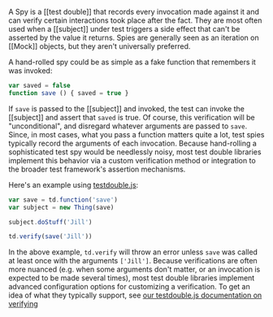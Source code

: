 A Spy is a [[test double]] that records every invocation made against it and can verify certain interactions took place after the fact. They are most often used when a [[subject]] under test triggers a side effect that can't be asserted by the value it returns. Spies are generally seen as an iteration on [[Mock]] objects, but they aren't universally preferred.

A hand-rolled spy could be as simple as a fake function that remembers it was invoked:

```js
var saved = false
function save () { saved = true }
```

If `save` is passed to the [[subject]] and invoked, the test can invoke the [[subject]] and assert that `saved` is true. Of course, this verification will be "unconditional", and disregard whatever arguments are passed to `save`. Since, in most cases, what you pass a function matters quite a lot, test spies typically record the arguments of each invocation. Because hand-rolling a sophisticated test spy would be needlessly noisy, most test double libraries implement this behavior via a custom verification method or integration to the broader test framework's assertion mechanisms.

Here's an example using [testdouble.js](https://github.com/testdouble/testdouble.js):

```js
var save = td.function('save')
var subject = new Thing(save)

subject.doStuff('Jill')

td.verify(save('Jill'))
```

In the above example, `td.verify` will throw an error unless `save` was called at least once with the arguments `['Jill']`. Because verifications are often more nuanced (e.g. when some arguments don't matter, or an invocation is expected to be made several times), most test double libraries implement advanced configuration options for customizing a verification. To get an idea of what they typically support, see [our testdouble.js documentation on verifying](https://github.com/testdouble/testdouble.js/blob/master/docs/6-verifying-invocations.md)